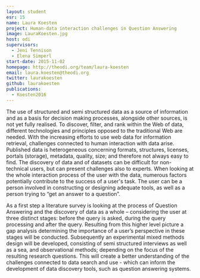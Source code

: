 ```yaml
---
layout: student
esr: 15
name: Laura Koesten
project: Human-data interaction challenges in Question Answering
image: LauraKoesten.jpg
host: odi
supervisors:
  - Jeni Tennison
  - Elena Simperl
start-date: 2015-11-02
homepage: http://theodi.org/team/laura-koesten
email: laura.koesten@theodi.org
twitter: laurakoesten
github: laurakoesten
publications:
  - Koesten2016
---
```

The use of structured and semi structured data as a source of information and as a basis for decision making processes, alongside other sources, is not yet fully realised. To discover, filter, and rank within the Web of data, different technologies and principles opposed to the traditional Web are needed. With the increasing efforts to use web data for information retrieval, challenges connected to human interaction with data arise. Published data is heterogeneous concerning formats, structures, licenses, portals (storage), metadata, quality, size; and therefore not always easy to find. The discovery of data and of datasets can be difficult for non-technical users, but can present challenges also to experts. When looking at the whole interaction process of the user with the data, numerous factors potentially contribute to the success of a user's task. The user can be a person involved in constructing or designing adequate tools, as well as a person trying to “get an answer to a question”.

As a first step a literature survey is looking at the process of Question Answering and the discovery of data as a whole – considering the user at three distinct stages: before the query is asked, during the query processing and after the query. Resulting from this higher level picture a gap analysis determining the importance of a user’s perspective in these stages will be conducted. Subsequently an experimental mixed methods design will be developed, consisting of semi structured interviews as well as a sea, and observational methods; depending on the focus of the resulting research questions. This will create a better understanding of the challenges connected to data search and use - which can inform the development of data discovery tools, such as question answering systems.
